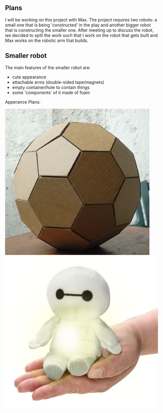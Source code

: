 ## Plans
I will be working on this project with Max. The project requires two robots: a small one that is being 'constructed' in the play and another bigger robot that is constructing the smaller one.
After meeting up to discuss the robot, we decided to split the work such that I work on the robot that gets built and Max works on the robotic arm that builds. 
## Smaller robot
The main features of the smaller robot are:
- cute appearance
- attachable arms (double-sided tape/magnets)
- empty container/hole to contain things
- some 'components' of it made of foam

Apperance Plans:



![](images/cardball.jpg)
![](images/bay.jpeg)
